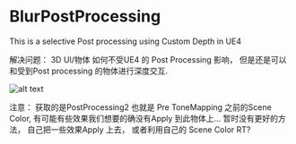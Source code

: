 # BlurPostProcessing
This is a selective Post processing using Custom Depth in UE4

解决问题： 3D UI/物体 如何不受UE4 的 Post Processing 影响， 但是还是可以和受到Post processing 的物体进行深度交互.

![alt text](https://github.com/tigershan1130/BlurPostProcessing/blob/master/HighresScreenshot00000.png)

注意：
获取的是PostProcessing2 也就是 Pre ToneMapping 之前的Scene Color, 有可能有些效果我们想要的确没有Apply 到此物体上...
暂时没有更好的方法， 自己把一些效果Apply 上去， 或者利用自己的 Scene Color RT?

